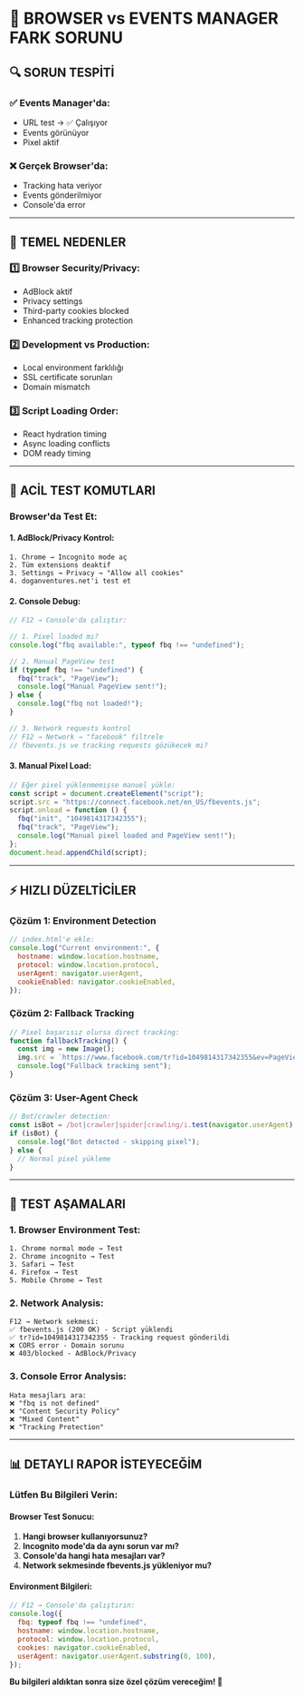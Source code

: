 # 🚨 BROWSER vs EVENTS MANAGER FARK SORUNU

## 🔍 SORUN TESPİTİ

### ✅ **Events Manager'da:**

- URL test → ✅ Çalışıyor
- Events görünüyor
- Pixel aktif

### ❌ **Gerçek Browser'da:**

- Tracking hata veriyor
- Events gönderilmiyor
- Console'da error

---

## 🎯 TEMEL NEDENLER

### 1️⃣ **Browser Security/Privacy:**

- AdBlock aktif
- Privacy settings
- Third-party cookies blocked
- Enhanced tracking protection

### 2️⃣ **Development vs Production:**

- Local environment farklılığı
- SSL certificate sorunları
- Domain mismatch

### 3️⃣ **Script Loading Order:**

- React hydration timing
- Async loading conflicts
- DOM ready timing

---

## 🔧 ACİL TEST KOMUTLARI

### Browser'da Test Et:

#### 1. **AdBlock/Privacy Kontrol:**

```
1. Chrome → Incognito mode aç
2. Tüm extensions deaktif
3. Settings → Privacy → "Allow all cookies"
4. doganventures.net'i test et
```

#### 2. **Console Debug:**

```javascript
// F12 → Console'da çalıştır:

// 1. Pixel loaded mı?
console.log("fbq available:", typeof fbq !== "undefined");

// 2. Manual PageView test
if (typeof fbq !== "undefined") {
  fbq("track", "PageView");
  console.log("Manual PageView sent!");
} else {
  console.log("fbq not loaded!");
}

// 3. Network requests kontrol
// F12 → Network → "facebook" filtrele
// fbevents.js ve tracking requests gözükecek mi?
```

#### 3. **Manual Pixel Load:**

```javascript
// Eğer pixel yüklenmemişse manuel yükle:
const script = document.createElement("script");
script.src = "https://connect.facebook.net/en_US/fbevents.js";
script.onload = function () {
  fbq("init", "1049814317342355");
  fbq("track", "PageView");
  console.log("Manual pixel loaded and PageView sent!");
};
document.head.appendChild(script);
```

---

## ⚡ HIZLI DÜZELTİCİLER

### Çözüm 1: Environment Detection

```javascript
// index.html'e ekle:
console.log("Current environment:", {
  hostname: window.location.hostname,
  protocol: window.location.protocol,
  userAgent: navigator.userAgent,
  cookieEnabled: navigator.cookieEnabled,
});
```

### Çözüm 2: Fallback Tracking

```javascript
// Pixel başarısız olursa direct tracking:
function fallbackTracking() {
  const img = new Image();
  img.src = `https://www.facebook.com/tr?id=1049814317342355&ev=PageView&noscript=1&cd[domain]=${window.location.hostname}`;
  console.log("Fallback tracking sent");
}
```

### Çözüm 3: User-Agent Check

```javascript
// Bot/crawler detection:
const isBot = /bot|crawler|spider|crawling/i.test(navigator.userAgent);
if (isBot) {
  console.log("Bot detected - skipping pixel");
} else {
  // Normal pixel yükleme
}
```

---

## 🧪 TEST AŞAMALARI

### 1. **Browser Environment Test:**

```
1. Chrome normal mode → Test
2. Chrome incognito → Test
3. Safari → Test
4. Firefox → Test
5. Mobile Chrome → Test
```

### 2. **Network Analysis:**

```
F12 → Network sekmesi:
✅ fbevents.js (200 OK) - Script yüklendi
✅ tr?id=1049814317342355 - Tracking request gönderildi
❌ CORS error - Domain sorunu
❌ 403/blocked - AdBlock/Privacy
```

### 3. **Console Error Analysis:**

```
Hata mesajları ara:
❌ "fbq is not defined"
❌ "Content Security Policy"
❌ "Mixed Content"
❌ "Tracking Protection"
```

---

## 📊 DETAYLI RAPOR İSTEYECEĞİM

### Lütfen Bu Bilgileri Verin:

#### Browser Test Sonucu:

1. **Hangi browser kullanıyorsunuz?**
2. **Incognito mode'da da aynı sorun var mı?**
3. **Console'da hangi hata mesajları var?**
4. **Network sekmesinde fbevents.js yükleniyor mu?**

#### Environment Bilgileri:

```javascript
// F12 → Console'da çalıştırın:
console.log({
  fbq: typeof fbq !== "undefined",
  hostname: window.location.hostname,
  protocol: window.location.protocol,
  cookies: navigator.cookieEnabled,
  userAgent: navigator.userAgent.substring(0, 100),
});
```

**Bu bilgileri aldıktan sonra size özel çözüm vereceğim! 🚀**
